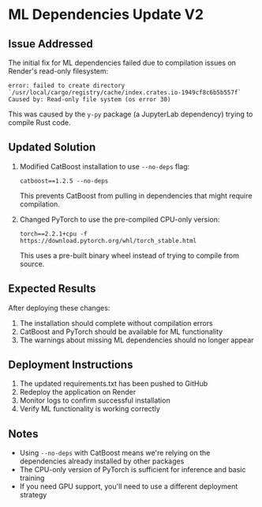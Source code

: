 # ML Dependencies Update V2

## Issue Addressed
The initial fix for ML dependencies failed due to compilation issues on Render's read-only filesystem:
```
error: failed to create directory `/usr/local/cargo/registry/cache/index.crates.io-1949cf8c6b5b557f`
Caused by: Read-only file system (os error 30)
```

This was caused by the `y-py` package (a JupyterLab dependency) trying to compile Rust code.

## Updated Solution
1. Modified CatBoost installation to use `--no-deps` flag:
   ```
   catboost==1.2.5 --no-deps
   ```
   This prevents CatBoost from pulling in dependencies that might require compilation.

2. Changed PyTorch to use the pre-compiled CPU-only version:
   ```
   torch==2.2.1+cpu -f https://download.pytorch.org/whl/torch_stable.html
   ```
   This uses a pre-built binary wheel instead of trying to compile from source.

## Expected Results
After deploying these changes:
1. The installation should complete without compilation errors
2. CatBoost and PyTorch should be available for ML functionality
3. The warnings about missing ML dependencies should no longer appear

## Deployment Instructions
1. The updated requirements.txt has been pushed to GitHub
2. Redeploy the application on Render
3. Monitor logs to confirm successful installation
4. Verify ML functionality is working correctly

## Notes
- Using `--no-deps` with CatBoost means we're relying on the dependencies already installed by other packages
- The CPU-only version of PyTorch is sufficient for inference and basic training
- If you need GPU support, you'll need to use a different deployment strategy
